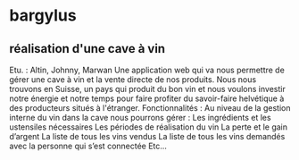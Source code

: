 # bargylus
## réalisation d'une cave à vin


Etu. : Altin, Johnny, Marwan
Une application web qui va nous permettre de gérer une cave à vin et la vente directe de nos produits.
Nous nous trouvons en Suisse, un pays qui produit du bon vin et nous voulons investir notre énergie et notre temps pour faire profiter du savoir-faire helvétique à des producteurs situés à l'étranger.
Fonctionnalités :
Au niveau de la gestion interne du vin dans la cave nous pourrons gérer : Les ingrédients et les ustensiles nécessaires
Les périodes de réalisation du vin
La perte et le gain d’argent
La liste de tous les vins vendus
La liste de tous les vins demandés avec la personne qui s’est connectée Etc...
